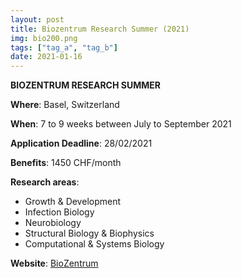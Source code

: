 ```yaml
---
layout: post
title: Biozentrum Research Summer (2021)  
img: bio200.png
tags: ["tag_a", "tag_b"]
date: 2021-01-16
---
```


**BIOZENTRUM RESEARCH SUMMER**

**Where**: Basel, Switzerland 

**When**: 7 to 9 weeks between July to September 2021

**Application Deadline**: 28/02/2021

**Benefits**: 1450 CHF/month 

**Research areas**: 

 * Growth & Development
 * Infection Biology
 * Neurobiology 
 * Structural Biology & Biophysics
 * Computational & Systems Biology

**Website**: [BioZentrum](https://www.biozentrum.unibas.ch/education/summer-schools/biozentrum-research-summer/)
